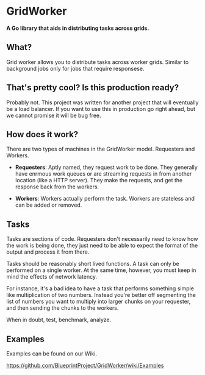 # GridWorker

**A Go library that aids in distributing tasks across grids.**

## What?

Grid worker allows you to distribute tasks across worker grids. Similar to background jobs only for jobs that require responsese.

## That's pretty cool? Is this production ready?

Probably not. This project was written for another project that will eventually be a load balancer. If you want to use this in production go right ahead, but we cannot promise it will be bug free.

## How does it work?

There are two types of machines in the GridWorker model. Requesters and Workers.

- **Requesters**: Aptly named, they request work to be done. They generally have enrmous work queues or are streaming requests in from another location (like a HTTP server). They make the requests, and get the response back from the workers.

- **Workers**: Workers actually perform the task. Workers are stateless and can be added or removed.

## Tasks

Tasks are sections of code. Requesters don't necessarily need to know how the work is being done, they just need to be able to expect the format of the output and process it from there.

Tasks should be reasonably short lived functions. A task can only be performed on a single worker. At the same time, however, you must keep in mind the effects of network latency.

For instance, it's a bad idea to have a task that performs something simple like multiplication of two numbers. Instead you're better off segmenting the list of numbers you want to multiply into larger chunks on your requester, and then sending the chunks to the workers.

When in doubt, test, benchmark, analyze.

## Examples

Examples can be found on our Wiki.

https://github.com/BlueprintProject/GridWorker/wiki/Examples
